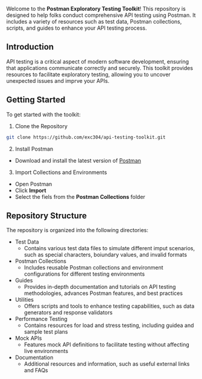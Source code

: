Welcome to the **Postman Exploratory Testing Toolkit**! This repository is designed to help folks conduct comprehensive API testing using Postman. It includes a variety of resources such as test data, Postman collections, scripts, and guides to enhance your API testing process.

## Introduction

API testing is a critical aspect of modern software development, ensuring that applications communicate correctly and securely. This toolkit provides resources to facilitate exploratory testing, allowing you to uncover unexpected issues and imprve your APIs.

## Getting Started

To get started with the toolkit:
1. Clone the Repository
``` bash
git clone https://github.com/exc304/api-testing-toolkit.git
```
2. Install Postman
- Download and install the latest version of [Postman](https://www.postman.com)
3. Import Collections and Environments
- Open Postman
- Click **Import**
- Select the fiels from the **Postman Collections** folder

## Repository Structure
The repository is organized into the following directories:
- Test Data
  - Contains various test data files to simulate different imput scenarios, such as special characters, boiundary values, and invalid formats
- Postman Collections
  - Includes reusable Postman collections and environment configurations for different testing environments
- Guides
  - Provides in-depth documentation and tutorials on API testing methodologies, advances Postman features, and best practices
- Utilities
  - Offers scripts and tools to enhance testing capabilities, such as data generators and response validators
- Performance Testing
  - Contains resources for load and stress testing, including guidea and sample test plans
- Mock APIs
  - Features mock API definitions to facilitate testing without affecting live environments
- Documentation
  - Additional resources and information, such as useful external links and FAQs
